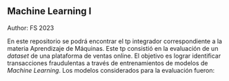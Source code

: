 ## Machine Learning I

Author: FS
2023

En este repositorio se podrá encontrar el tp integrador correspondiente a la materia Aprendizaje de Máquinas. Este tp consistió en la evaluación de un *dataset* de una plataforma de ventas online. El objetivo es lograr identificar  transacciones fraudulentas a través de entrenamientos de modelos de *Machine Learning*. Los modelos considerados para la evaluación fueron:

